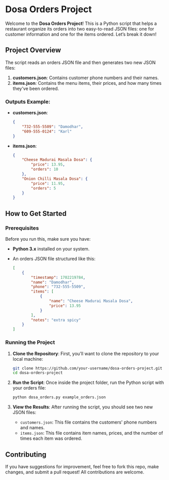 # Dosa Orders Project

Welcome to the **Dosa Orders Project**! This is a Python script that helps a restaurant organize its orders into two easy-to-read JSON files: one for customer information and one for the items ordered. Let’s break it down!

## Project Overview

The script reads an orders JSON file and then generates two new JSON files:

1. **customers.json**: Contains customer phone numbers and their names.
2. **items.json**: Contains the menu items, their prices, and how many times they've been ordered.

### Outputs Example:

- **customers.json**:
    ```json
    {
        "732-555-5509": "Damodhar",
        "609-555-0124": "Karl"
    }
    ```
- **items.json**:
    ```json
    {
        "Cheese Madurai Masala Dosa": {
            "price": 13.95,
            "orders": 10
        },
        "Onion Chilli Masala Dosa": {
            "price": 11.95,
            "orders": 5
        }
    }
    ```

## How to Get Started

### Prerequisites

Before you run this, make sure you have:

- **Python 3.x** installed on your system.
- An orders JSON file structured like this:

    ```json
    [
        {
            "timestamp": 1702219784,
            "name": "Damodhar",
            "phone": "732-555-5509",
            "items": [
                {
                    "name": "Cheese Madurai Masala Dosa",
                    "price": 13.95
                }
            ],
            "notes": "extra spicy"
        }
    ]
    ```

### Running the Project

1. **Clone the Repository**: First, you’ll want to clone the repository to your local machine:
    ```bash
    git clone https://github.com/your-username/dosa-orders-project.git
    cd dosa-orders-project
    ```

2. **Run the Script**: Once inside the project folder, run the Python script with your orders file:
    ```bash
    python dosa_orders.py example_orders.json
    ```

3. **View the Results**: After running the script, you should see two new JSON files:
    - `customers.json`: This file contains the customers' phone numbers and names.
    - `items.json`: This file contains item names, prices, and the number of times each item was ordered.

## Contributing
If you have suggestions for improvement, feel free to fork this repo, make changes, and submit a pull request! All contributions are welcome.


